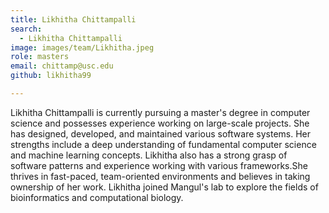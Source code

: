 ```yaml
---
title: Likhitha Chittampalli
search:
  - Likhitha Chittampalli
image: images/team/Likhitha.jpeg
role: masters
email: chittamp@usc.edu
github: likhitha99

---
```


Likhitha Chittampalli is currently pursuing a master's degree in computer science and possesses experience working on large-scale projects. She has designed, developed, and maintained various software systems. Her strengths include a deep understanding of fundamental computer science and machine learning concepts. Likhitha also has a strong grasp of software patterns and experience working with various frameworks.She thrives in fast-paced, team-oriented environments and believes in taking ownership of her work. Likhitha joined Mangul's lab to explore the fields of bioinformatics and computational biology.

